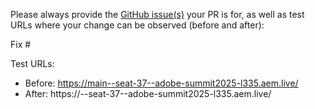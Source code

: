 Please always provide the [GitHub issue(s)](../issues) your PR is for, as well as test URLs where your change can be observed (before and after):

Fix #<gh-issue-id>

Test URLs:
- Before: https://main--seat-37--adobe-summit2025-l335.aem.live/
- After: https://<branch>--seat-37--adobe-summit2025-l335.aem.live/
